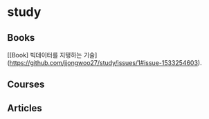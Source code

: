 # study

## Books
[[Book] 빅데이터를 지탱하는 기술] (https://github.com/jjongwoo27/study/issues/1#issue-1533254603).


## Courses



## Articles



